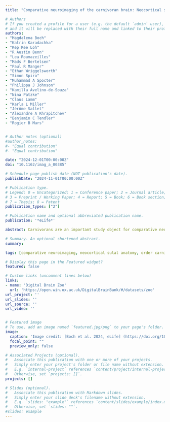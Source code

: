 ```yaml
---
title: "Comparative neuroimaging of the carnivoran brain: Neocortical sulcal anatomy"

# Authors
# If you created a profile for a user (e.g. the default `admin` user), write the username (folder name) here 
# and it will be replaced with their full name and linked to their profile.
authors: 
- "Magdalena Boch"
- "Katrin Karadachka"
- "Kep Kee Loh"
- "R Austin Benn"
- "Lea Roumazeilles"
- "Mads F Bertelsen"
- "Paul R Manger"
- "Ethan Wriggelsworth"
- "Simon Spiro"
- "Muhammad A Spocter"
- "Philippa J Johnson"
- "Kamilla Avelino-de-Souza"
- "Nina Patzke"
- "Claus Lamm"
- "Karla L Miller"
- "Jérôme Sallet"
- "Alexandre A Khrapitchev"
- "Benjamin C Tendler"
- "Rogier B Mars"


# Author notes (optional)
#author_notes:
#- "Equal contribution"
#- "Equal contribution"

date: "2024-12-01T00:00:00Z"
doi: "10.1162/imag_a_00385"

# Schedule page publish date (NOT publication's date).
publishDate: "2024-11-01T00:00:00Z"

# Publication type.
# Legend: 0 = Uncategorized; 1 = Conference paper; 2 = Journal article;
# 3 = Preprint / Working Paper; 4 = Report; 5 = Book; 6 = Book section;
# 7 = Thesis; 8 = Patent
publication_types: ["2"]

# Publication name and optional abbreviated publication name.
publication: '*eLife*'

abstract: Carnivorans are an important study object for comparative neuroscience, as they exhibit a wide range of behaviours, ecological adaptations, and social structures. Previous studies have mainly examined relative brain size, but a comprehensive understanding of brain diversity requires the investigation of other aspects of their neuroanatomy. Here, we obtained primarily post-mortem brain scans from eighteen species of the order Carnivora, reconstructed their cortical surfaces, and examined neocortical sulcal anatomy to establish a framework for systematic inter-species comparisons. We observed distinct regional variations in sulcal anatomy, potentially related to the species’ behaviour and ecology. Arctoidea species with pronounced forepaw dexterity exhibited complex sulcal configurations in the presumed somatosensory cortex but low sulcal complexity in the presumed visual and auditory occipitotemporal cortex. Canidae had the largest number of unique major sulci with a unique sulcus in the occipital cortex and highly social canids featuring an additional frontal cortex sulcus. We also observed differentially complex occipito-temporal sulcal patterns in Felidae and Canidae, indicative of changes in auditory and visual areas that may be related to foraging strategies and social behaviour. In conclusion, this study presents an inventory of the sulcal anatomy of a number of rarely studied carnivoran brains and establishes a framework and novel avenues for further investigations employing a variety of neuroimaging modalities to reveal more about carnivoran brain diversity.

# Summary. An optional shortened abstract.
summary: 

tags: [comparative neuroimaging, neocortical sulal anatomy, order carnivora, neuroecology]

# Display this page in the Featured widget?
featured: false

# Custom links (uncomment lines below)
links:
- name: 'Digital Brain Zoo'
  url: 'https://open.win.ox.ac.uk/DigitalBrainBank/#/datasets/zoo'
url_project: ''
url_slides: ''
url_source: ''
url_video: ''


# Featured image
# To use, add an image named `featured.jpg/png` to your page's folder. 
image:
  caption: 'Image credit: [Boch et al. 2024, eLife] (https://doi.org/10.7554/eLife.100851.1)'
  focal_point: ""
  preview_only: false

# Associated Projects (optional).
#   Associate this publication with one or more of your projects.
#   Simply enter your project's folder or file name without extension.
#   E.g. `internal-project` references `content/project/internal-project/index.md`.
#   Otherwise, set `projects: []`.
projects: []

# Slides (optional).
#   Associate this publication with Markdown slides.
#   Simply enter your slide deck's filename without extension.
#   E.g. `slides: "example"` references `content/slides/example/index.md`.
#   Otherwise, set `slides: ""`.
#slides: example
---
```


